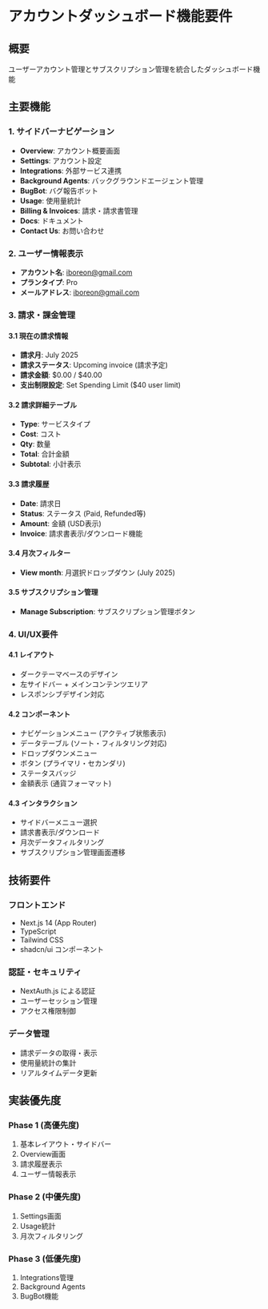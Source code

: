 # アカウントダッシュボード機能要件

## 概要
ユーザーアカウント管理とサブスクリプション管理を統合したダッシュボード機能

## 主要機能

### 1. サイドバーナビゲーション
- **Overview**: アカウント概要画面
- **Settings**: アカウント設定
- **Integrations**: 外部サービス連携
- **Background Agents**: バックグラウンドエージェント管理
- **BugBot**: バグ報告ボット
- **Usage**: 使用量統計
- **Billing & Invoices**: 請求・請求書管理
- **Docs**: ドキュメント
- **Contact Us**: お問い合わせ

### 2. ユーザー情報表示
- **アカウント名**: iboreon@gmail.com
- **プランタイプ**: Pro
- **メールアドレス**: iboreon@gmail.com

### 3. 請求・課金管理

#### 3.1 現在の請求情報
- **請求月**: July 2025
- **請求ステータス**: Upcoming invoice (請求予定)
- **請求金額**: $0.00 / $40.00
- **支出制限設定**: Set Spending Limit ($40 user limit)

#### 3.2 請求詳細テーブル
- **Type**: サービスタイプ
- **Cost**: コスト
- **Qty**: 数量
- **Total**: 合計金額
- **Subtotal**: 小計表示

#### 3.3 請求履歴
- **Date**: 請求日
- **Status**: ステータス (Paid, Refunded等)
- **Amount**: 金額 (USD表示)
- **Invoice**: 請求書表示/ダウンロード機能

#### 3.4 月次フィルター
- **View month**: 月選択ドロップダウン (July 2025)

#### 3.5 サブスクリプション管理
- **Manage Subscription**: サブスクリプション管理ボタン

### 4. UI/UX要件

#### 4.1 レイアウト
- ダークテーマベースのデザイン
- 左サイドバー + メインコンテンツエリア
- レスポンシブデザイン対応

#### 4.2 コンポーネント
- ナビゲーションメニュー (アクティブ状態表示)
- データテーブル (ソート・フィルタリング対応)
- ドロップダウンメニュー
- ボタン (プライマリ・セカンダリ)
- ステータスバッジ
- 金額表示 (通貨フォーマット)

#### 4.3 インタラクション
- サイドバーメニュー選択
- 請求書表示/ダウンロード
- 月次データフィルタリング
- サブスクリプション管理画面遷移

## 技術要件

### フロントエンド
- Next.js 14 (App Router)
- TypeScript
- Tailwind CSS
- shadcn/ui コンポーネント

### 認証・セキュリティ
- NextAuth.js による認証
- ユーザーセッション管理
- アクセス権限制御

### データ管理
- 請求データの取得・表示
- 使用量統計の集計
- リアルタイムデータ更新

## 実装優先度

### Phase 1 (高優先度)
1. 基本レイアウト・サイドバー
2. Overview画面
3. 請求履歴表示
4. ユーザー情報表示

### Phase 2 (中優先度)
1. Settings画面
2. Usage統計
3. 月次フィルタリング

### Phase 3 (低優先度)
1. Integrations管理
2. Background Agents
3. BugBot機能 